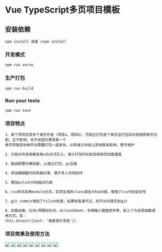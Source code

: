 # Vue TypeScript多页项目模板

## 安装依赖
```
npm install 或者 cnpm install
```

### 开发模式
```
npm run serve
```

### 生产打包
```
npm run build
```

### Run your tests
```
npm run test
```

###  项目特点
```
1、单个项目实现多个单页开发（项目a、项目b），可独立打包各个单页且打包后内容按照单页分割，互不影响，也不会因为更改某一个
单页导致其他单页也需要打包一起发布，从而减少对线上其他版本影响，便于维护

2、大部分开发依赖采用cdn方式引入，减少打包时长和加快网页加载速度

3、路由配置为懒加载，js独立打包，gz压缩

4、添加编辑器代码风格约束，便于多人共同协作

5、增加eslint代码格式约束

6、css样式采用module方式，实现生成的class类名为hash值，增强了css代码安全性

7、git commit增加了tslint检查，如果检查通不过，则不允许提交到git

8、加载动画、吐司/带图标吐司、ActionSheet、车牌输入键盘控件等，前三个为全局函数调用方式，如：
this.$toast({text: '我是提示消息'})

```

### 项目效果及使用方法

<img src='./screenshot/01.jpg'/></b>
<img src='./screenshot/02.jpg'/></b>
<img src='./screenshot/03.jpg'/></b>
<img src='./screenshot/04.jpg'/></b>
<img src='./screenshot/05.jpg'/></b>
<img src='./screenshot/06.jpg'/></b>
<img src='./screenshot/07.jpg'/></b>
<img src='./screenshot/08.jpg'/></b>
<img src='./screenshot/09.jpg'/></b>
